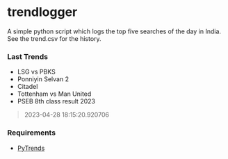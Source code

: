 # trendlogger
A simple python script which logs the top five searches of the day in India.<br>See the trend.csv for the history.<br>

<!-- Last Trends -->
### Last Trends
* LSG vs PBKS
* Ponniyin Selvan 2
* Citadel
* Tottenham vs Man United
* PSEB 8th class result 2023
> 2023-04-28 18:15:20.920706

<!-- Requirements -->
### Requirements
* [PyTrends](https://github.com/dreyco676/pytrends)
